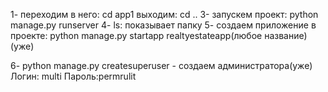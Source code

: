 1- переходим в него: cd app1 выходим: cd ..
3- запускем проект: python manage.py runserver
4- ls: показывает папку
5- создаем приложение в проекте: python manage.py startapp realtyestateapp(любое название)(уже)

6- python manage.py createsuperuser - создаем администратора(уже)
	Логин: multi
	Пароль:permrulit
